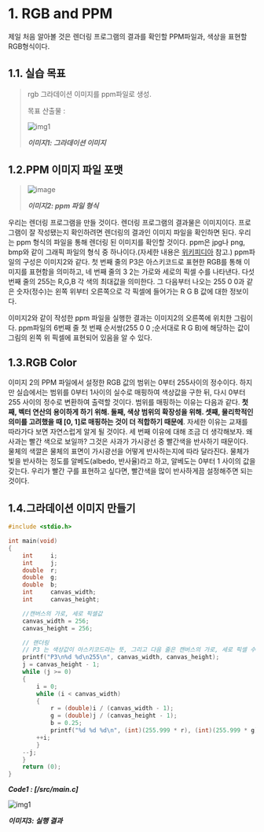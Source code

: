 # 1. RGB and PPM

 제일 처음 알아볼 것은 렌더링 프로그램의 결과를 확인할 PPM파일과, 색상을 표현할 RGB형식이다.

## 1.1. 실습 목표
> rgb 그라데이션 이미지를 ppm파일로 생성.
>
> 목표 산출물 :
>
> ![img1](https://raytracing.github.io/images/img-1.01-first-ppm-image.png)
>
> ***이미지1: 그라데이션 이미지***

## 1.2.PPM 이미지 파일 포맷
>
>![image](https://raytracing.github.io/images/fig-1.01-ppm.jpg)
>
> ***이미지2: ppm 파일 형식***

우리는 렌더링 프로그램을 만들 것이다. 렌더링 프로그램의 결과물은 이미지이다. 프로그램이 잘 작성됐는지 확인하려면 렌더링의 결과인 이미지 파일을 확인하면 된다. 우리는 ppm 형식의 파일을 통해 렌더링 된 이미지를 확인할 것이다. ppm은 jpg나 png, bmp와 같이 그래픽 파일의 형식 중 하나이다.(자세한 내용은 [위키피디아](https://en.wikipedia.org/wiki/Netpbm) 참고.) ppm파일의 구성은 이미지2와 같다. 첫 번째 줄의 P3은 아스키코드로 표현한 RGB를 통해 이미지를 표현함을 의미하고, 네 번째 줄의 3 2는 가로와 세로의 픽셀 수를 나타낸다. 다섯 번째 줄의 255는 R,G,B 각 색의 최대값을 의미한다. 그 다음부터 나오는 255 0 0과 같은 숫자(정수)는 왼쪽 위부터 오른쪽으로 각 픽셀에 들어가는 R G B 값에 대한 정보이다.

이미지2와 같이 작성한 ppm 파일을 실행한 결과는 이미지2의 오른쪽에 위치한 그림이다. ppm파일의 6번째 줄 첫 번째 순서쌍(255 0 0 ;순서대로 R G B)에 해당하는 값이 그림의 왼쪽 위 픽셀에 표현되어 있음을 알 수 있다.

## 1.3.RGB Color

이미지 2의 PPM 파일에서 설정한 RGB 값의 범위는 0부터 255사이의 정수이다. 하지만 실습에서는 범위를 0부터 1사이의 실수로 매핑하여 색상값을 구한 뒤, 다시 0부터 255 사이의 정수로 변환하여 출력할 것이다. 범위를 매핑하는 이유는 다음과 같다. **첫째, 벡터 연산의 용이하게 하기 위해. 둘째, 색상 범위의 확장성을 위해. 셋째, 물리학적인 의미를 고려했을 때 [0, 1]로 매핑하는 것이 더 적합하기 때문에**. 자세한 이유는 교재를 따라가다 보면 자연스럽게 알게 될 것이다. 
세 번째 이유에 대해 조금 더 생각해보자. 왜 사과는 빨간 색으로 보일까? 그것은 사과가 가시광선 중 빨간색을 반사하기 때문이다. 물체의 색깔은 물체의 표면이 가시광선을 어떻게 반사하는지에 따라 달라진다. 물체가 빛을 반사하는 정도를 알베도(albedo, 반사율)라고 하고, 알베도는 0부터 1 사이의 값을 갖는다. 우리가 빨간 구를 표현하고 싶다면, 빨간색을 많이 반사하게끔 설정해주면 되는 것이다.

## 1.4.그라데이션 이미지 만들기

```c
#include <stdio.h>

int	main(void)
{
	int		i;
	int		j;
	double	r;
	double	g;
	double	b;
	int		canvas_width;
	int		canvas_height;

	//캔버스의 가로, 세로 픽셀값
	canvas_width = 256;
	canvas_height = 256;

	// 랜더링
	// P3 는 색상값이 아스키코드라는 뜻, 그리고 다음 줄은 캔버스의 가로, 세로 픽셀 수, 마지막은 사용할 색상값
	printf("P3\n%d %d\n255\n", canvas_width, canvas_height);
	j = canvas_height - 1;
	while (j >= 0)
	{
		i = 0;
		while (i < canvas_width)
		{
			r = (double)i / (canvas_width - 1);
			g = (double)j / (canvas_height - 1);
			b = 0.25;
			printf("%d %d %d\n", (int)(255.999 * r), (int)(255.999 * g), (int)(255.999 * b));
		++i;
		}
	--j;
	}
	return (0);
}
```
***Code1 : [/src/main.c]***

![img1](https://raytracing.github.io/images/img-1.01-first-ppm-image.png)

***이미지3: 실행 결과***